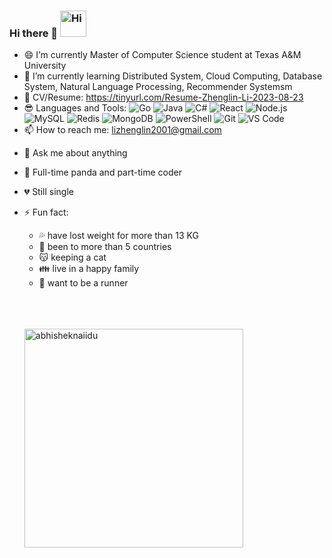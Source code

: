 
### Hi there 👋 <img src="https://emojis.slackmojis.com/emojis/images/1588866973/8934/hellokittydance.gif?1588866973" alt="Hi" width="42" />




- 😄 I’m currently Master of Computer Science student at Texas A&M University
- 🌱 I’m currently learning Distributed System, Cloud Computing, Database System, Natural Language Processing, Recommender Systemsm
- 🥳 CV/Resume: https://tinyurl.com/Resume-Zhenglin-Li-2023-08-23
- 😎 Languages and Tools: 
![Go](https://img.shields.io/badge/-Go-%23F7DF1C?style=flat&logo=go)
![Java](https://img.shields.io/badge/-Java-orange?style=flat&logo=java)
![C#](https://img.shields.io/badge/-C%23-brightgreen?style=flat&logo=C%23)
![React](https://img.shields.io/badge/-React-%2320232A?logoColor=61DAFB&style=flat&logo=react)
![Node.js](https://img.shields.io/badge/-Node.js-%23579050?style=flat&logo=node.js&logoColor=ffffff)
![MySQL](https://img.shields.io/badge/-MySQL-lightgrey?style=flat&logo=MySQL)
![Redis](https://img.shields.io/badge/-Redis-yellowgreen?style=flat&logo=Redis)
![MongoDB](https://img.shields.io/badge/-MongoDB-red?style=flat&logo=MongoDB)
![PowerShell](https://img.shields.io/badge/-Shell-%2389E051?style=flat&logo=powershell&logoColor=ffffff)
![Git](https://img.shields.io/badge/-Git-%23ED5A47?style=flat&logo=git&logoColor=%23ffffff)
![VS Code](https://img.shields.io/badge/-VSCode-%230066B8?style=flat&logo=visual-studio-code)
- 📫 How to reach me: lizhenglin2001@gmail.com
<!-- - 👊 Pronouns: he/him/his -->
- 💬 Ask me about anything
- 🐼 Full-time panda and part-time coder
- 💔 Still single
- ⚡ Fun fact: 
  - 💦 have lost weight for more than 13 KG
  - 👀 been to more than 5 countries
  - 😽 keeping a cat
  - 👪 live in a happy family
  - 🏃 want to be a runner
  
  \
  \
  \
  <img align="left"  width="350"  src="https://github-readme-stats.vercel.app/api?username=Zhenglin-Li&show_icons=true&theme=gotham" alt="abhisheknaiidu" />
  
<!--  todo: reference to https://raw.githubusercontent.com/Eileen-Yu/Eileen-Yu/main/README.md  -->
  
<!-- ![HTML5](https://img.shields.io/badge/-HTML5-%23E34C26?style=flat&logo=html5&logoColor=ffffff) -->
<!-- ![CSS3](https://img.shields.io/badge/-CSS3-%23197CBE?style=flat&logo=css3) -->
<!-- ![JavaScript](https://img.shields.io/badge/-JavaScript-%23F7DF1C?style=flat&logo=javascript&logoColor=000000&labelColor=%23ECD83E&color=%23ECD83E) -->
<!-- ![WebAssembly](https://img.shields.io/badge/-WebAssembly-654FF0?style=flat&logo=webassembly&logoColor=ffffff) -->
<!-- <a href="https://www.linkedin.com/in/zhenglin-li/">    <img src="https://img.shields.io/badge/-LinkedIn-blue" alt="Zhenglin Li's LinkedIn"/>  </a> -->


[comment]: <> (一段注释)
[comment]: # (一段注释)
[//]: // (一段注释)
[//]: 一段注释

[^_^]: 开心注释

[>_<]:
  抓狂注释

[>_>]: #
  (
    斜眼分段注释
    斜眼分段注释
    被视为Title，所以要用括号或引号框起来
  )
